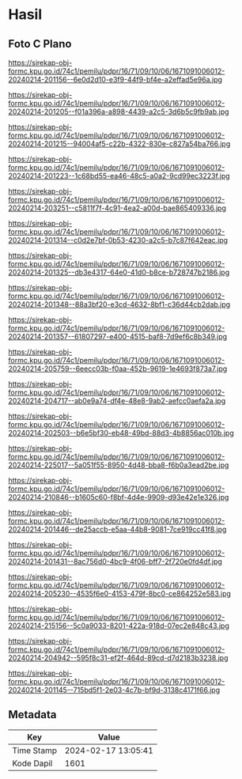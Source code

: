 # Hasil

## Foto C Plano

https://sirekap-obj-formc.kpu.go.id/74c1/pemilu/pdpr/16/71/09/10/06/1671091006012-20240214-201156--6e0d2d10-e3f9-44f9-bf4e-a2effad5e96a.jpg

https://sirekap-obj-formc.kpu.go.id/74c1/pemilu/pdpr/16/71/09/10/06/1671091006012-20240214-201205--f01a396a-a898-4439-a2c5-3d6b5c9fb9ab.jpg

https://sirekap-obj-formc.kpu.go.id/74c1/pemilu/pdpr/16/71/09/10/06/1671091006012-20240214-201215--94004af5-c22b-4322-830e-c827a54ba766.jpg

https://sirekap-obj-formc.kpu.go.id/74c1/pemilu/pdpr/16/71/09/10/06/1671091006012-20240214-201223--1c68bd55-ea46-48c5-a0a2-9cd99ec3223f.jpg

https://sirekap-obj-formc.kpu.go.id/74c1/pemilu/pdpr/16/71/09/10/06/1671091006012-20240214-203251--c5811f7f-4c91-4ea2-a00d-bae865409336.jpg

https://sirekap-obj-formc.kpu.go.id/74c1/pemilu/pdpr/16/71/09/10/06/1671091006012-20240214-201314--c0d2e7bf-0b53-4230-a2c5-b7c87f642eac.jpg

https://sirekap-obj-formc.kpu.go.id/74c1/pemilu/pdpr/16/71/09/10/06/1671091006012-20240214-201325--db3e4317-64e0-41d0-b8ce-b728747b2186.jpg

https://sirekap-obj-formc.kpu.go.id/74c1/pemilu/pdpr/16/71/09/10/06/1671091006012-20240214-201348--88a3bf20-e3cd-4632-8bf1-c36d44cb2dab.jpg

https://sirekap-obj-formc.kpu.go.id/74c1/pemilu/pdpr/16/71/09/10/06/1671091006012-20240214-201357--61807297-e400-4515-baf8-7d9ef6c8b349.jpg

https://sirekap-obj-formc.kpu.go.id/74c1/pemilu/pdpr/16/71/09/10/06/1671091006012-20240214-205759--6eecc03b-f0aa-452b-9619-1e4693f873a7.jpg

https://sirekap-obj-formc.kpu.go.id/74c1/pemilu/pdpr/16/71/09/10/06/1671091006012-20240214-204717--ab0e9a74-df4e-48e8-9ab2-aefcc0aefa2a.jpg

https://sirekap-obj-formc.kpu.go.id/74c1/pemilu/pdpr/16/71/09/10/06/1671091006012-20240214-202503--b6e5bf30-eb48-49bd-88d3-4b8856ac010b.jpg

https://sirekap-obj-formc.kpu.go.id/74c1/pemilu/pdpr/16/71/09/10/06/1671091006012-20240214-225017--5a051f55-8950-4d48-bba8-f6b0a3ead2be.jpg

https://sirekap-obj-formc.kpu.go.id/74c1/pemilu/pdpr/16/71/09/10/06/1671091006012-20240214-210846--b1605c60-f8bf-4d4e-9909-d93e42e1e326.jpg

https://sirekap-obj-formc.kpu.go.id/74c1/pemilu/pdpr/16/71/09/10/06/1671091006012-20240214-201446--de25accb-e5aa-44b8-9081-7ce919cc41f8.jpg

https://sirekap-obj-formc.kpu.go.id/74c1/pemilu/pdpr/16/71/09/10/06/1671091006012-20240214-201431--8ac756d0-4bc9-4f06-bff7-2f720e0fd4df.jpg

https://sirekap-obj-formc.kpu.go.id/74c1/pemilu/pdpr/16/71/09/10/06/1671091006012-20240214-205230--4535f6e0-4153-479f-8bc0-ce864252e583.jpg

https://sirekap-obj-formc.kpu.go.id/74c1/pemilu/pdpr/16/71/09/10/06/1671091006012-20240214-215156--5c0a9033-8201-422a-918d-07ec2e848c43.jpg

https://sirekap-obj-formc.kpu.go.id/74c1/pemilu/pdpr/16/71/09/10/06/1671091006012-20240214-204942--595f8c31-ef2f-464d-89cd-d7d2183b3238.jpg

https://sirekap-obj-formc.kpu.go.id/74c1/pemilu/pdpr/16/71/09/10/06/1671091006012-20240214-201145--715bd5f1-2e03-4c7b-bf9d-3138c4171f66.jpg


## Metadata

| Key        | Value               |
| ---------- | ------------------- |
| Time Stamp | 2024-02-17 13:05:41 |
| Kode Dapil | 1601                |



